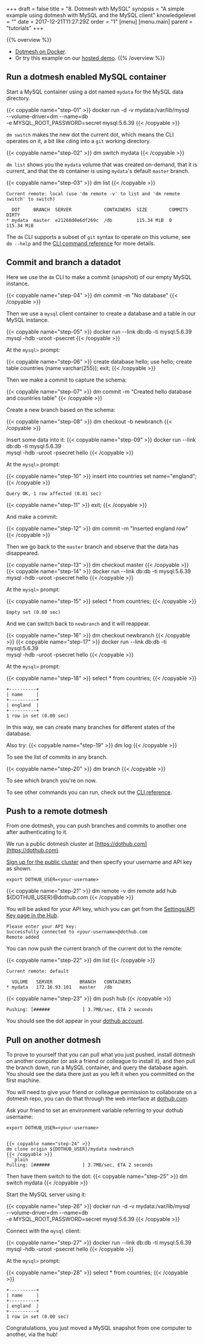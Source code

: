 +++
draft = false
title = "8. Dotmesh with MySQL"
synopsis = "A simple example using dotmesh with MySQL and the MySQL client"
knowledgelevel = ""
date = 2017-12-21T11:27:29Z
order = "1"
[menu]
  [menu.main]
    parent = "tutorials"
+++

{{% overview %}}
* [Dotmesh on Docker](/install-setup/docker/).
* Or try this example on our [hosted demo](/install-setup/katacoda/).
{{% /overview %}}


## Run a dotmesh enabled MySQL container

Start a MySQL container using a dot named `mydata` for the MySQL data directory.

{{< copyable name="step-01" >}}
docker run -d -v mydata:/var/lib/mysql \
    --volume-driver=dm --name=db \
    -e MYSQL_ROOT_PASSWORD=secret mysql:5.6.39
{{< /copyable >}}

`dm switch` makes the new dot the current dot, which means the CLI operates on it, a bit like `cd`ing into a `git` working directory.

{{< copyable name="step-02" >}}
dm switch mydata
{{< /copyable >}}

`dm list` shows you the `mydata` volume that was created on-demand, that it is current, and that the `db` container is using `mydata`'s default `master` branch.

{{< copyable name="step-03" >}}
dm list
{{< /copyable >}}
```plain
Current remote: local (use 'dm remote -v' to list and 'dm remote switch' to switch)

  DOT     BRANCH  SERVER            CONTAINERS  SIZE        COMMITS  DIRTY
* mydata  master  e21268d0e6df269c  /db         115.34 MiB  0        115.34 MiB
```

The `dm` CLI supports a subset of `git` syntax to operate on this volume, see `dm --help` and the [CLI command reference](/references/cli/) for more details.


## Commit and branch a datadot

Here we use the `dm` CLI to make a commit (snapshot) of our empty MySQL instance.

{{< copyable name="step-04" >}}
dm commit -m "No database"
{{< /copyable >}}

Then we use a `mysql` client container to create a database and a table in our MySQL instance.

{{< copyable name="step-05" >}}
docker run --link db:db -ti mysql:5.6.39 \
    mysql -hdb -uroot -psecret
{{< /copyable >}}

At the `mysql>` prompt:

{{< copyable name="step-06" >}}
create database hello;
use hello;
create table countries (name varchar(255));
exit;
{{< /copyable >}}

Then we make a commit to capture the schema:

{{< copyable name="step-07" >}}
dm commit -m "Created hello database and countries table"
{{< /copyable >}}

Create a new branch based on the schema:

{{< copyable name="step-08" >}}
dm checkout -b newbranch
{{< /copyable >}}

Insert some data into it:
{{< copyable name="step-09" >}}
docker run --link db:db -ti mysql:5.6.39 \
    mysql -hdb -uroot -psecret hello
{{< /copyable >}}

At the `mysql>` prompt:

{{< copyable name="step-10" >}}
insert into countries set name="england";
{{< /copyable >}}
```plain
Query OK, 1 row affected (0.01 sec)
```
{{< copyable name="step-11" >}}
exit;
{{< /copyable >}}

And make a commit:

{{< copyable name="step-12" >}}
dm commit -m "Inserted england row"
{{< /copyable >}}

Then we go back to the `master` branch and observe that the data has disappeared.

{{< copyable name="step-13" >}}
dm checkout master
{{< /copyable >}}
{{< copyable name="step-14" >}}
docker run --link db:db -ti mysql:5.6.39 \
    mysql -hdb -uroot -psecret hello
{{< /copyable >}}

At the `mysql>` prompt:

{{< copyable name="step-15" >}}
select * from countries;
{{< /copyable >}}
```plain
Empty set (0.00 sec)
```

And we can switch back to `newbranch` and it will reappear.

{{< copyable name="step-16" >}}
dm checkout newbranch
{{< /copyable >}}
{{< copyable name="step-17" >}}
docker run --link db:db -ti mysql:5.6.39 \
    mysql -hdb -uroot -psecret hello
{{< /copyable >}}

At the `mysql>` prompt:

{{< copyable name="step-18" >}}
select * from countries;
{{< /copyable >}}
```plain
+----------+
| name     |
+----------+
| england  |
+----------+
1 row in set (0.00 sec)
```

In this way, we can create many branches for different states of the database.

Also try:
{{< copyable name="step-19" >}}
dm log
{{< /copyable >}}

To see the list of commits in any branch.

{{< copyable name="step-20" >}}
dm branch
{{< /copyable >}}

To see which branch you're on now.

To see other commands you can run, check out the [CLI reference](/references/cli/).

## Push to a remote dotmesh

From one dotmesh, you can push branches and commits to another one after authenticating to it.

We run a public dotmesh cluster at [https://dothub.com](https://dothub.com).

[Sign up for the public cluster](https://dothub.com) and then specify your username and API key as shown.

```plain
export DOTHUB_USER=<your-username>
```

{{< copyable name="step-21" >}}
dm remote -v
dm remote add hub ${DOTHUB_USER}@dothub.com
{{< /copyable >}}

You will be asked for your API key, which you can get from the [Settings/API Key page in the Hub](https://saas.dotmesh.io/ui/settings/apikey).
```plain
Please enter your API key:
Successfully connected to <your-username>@dothub.com
Remote added
```

You can now push the current branch of the current dot to the remote:

{{< copyable name="step-22" >}}
dm list
{{< /copyable >}}
```plain
Current remote: default

  VOLUME   SERVER          BRANCH   CONTAINERS
* mydata   172.16.93.101   master   /db
```

{{< copyable name="step-23" >}}
dm push hub
{{< /copyable >}}
```plain
Pushing: [######            ] 3.7MB/sec, ETA 2 seconds
```

You should see the dot appear in your [dothub account](https://dothub.com).


## Pull on another dotmesh
To prove to yourself that you can pull what you just pushed, install dotmesh on another computer (or ask a friend or colleague to install it), and then pull the branch down, run a MySQL container, and query the database again.
You should see the data there just as you left it when you committed on the first machine.

You will need to give your friend or colleague permission to collaborate on a dotmesh repo, you can do that through the web interface at [dothub.com](https://dothub.com).

Ask your friend to set an environment variable referring to your dothub username:
```plain
export DOTHUB_USER=<your-username>


{{< copyable name="step-24" >}}
dm clone origin ${DOTHUB_USER}/mydata newbranch
{{< /copyable >}}
```plain
Pulling: [######            ] 3.7MB/sec, ETA 2 seconds
```

Then have them switch to the dot:
{{< copyable name="step-25" >}}
dm switch mydata
{{< /copyable >}}

Start the MySQL server using it:

{{< copyable name="step-26" >}}
docker run -d -v mydata:/var/lib/mysql \
    --volume-driver=dm --name=db \
    -e MYSQL_ROOT_PASSWORD=secret mysql:5.6.39
{{< /copyable >}}

Connect with the `mysql` client:

{{< copyable name="step-27" >}}
docker run --link db:db -ti mysql:5.6.39 \
    mysql -hdb -uroot -psecret hello
{{< /copyable >}}

At the `mysql>` prompt:

{{< copyable name="step-28" >}}
select * from countries;
{{< /copyable >}}
```plain
+----------+
| name     |
+----------+
| england  |
+----------+
1 row in set (0.00 sec)
```

Congratulations, you just moved a MySQL snapshot from one computer to another, via the hub!
